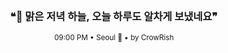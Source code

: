 <div align="center">

<br>

<h3>❝🌆 맑은 저녁 하늘, 오늘 하루도 알차게 보냈네요❞</h3>

<sub>09:00 PM • Seoul 🌙 • by CrowRish</sub>

<br>

</div>